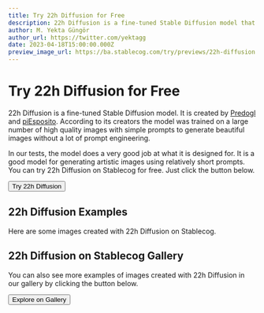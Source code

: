```yaml
---
title: Try 22h Diffusion for Free
description: 22h Diffusion is a fine-tuned Stable Diffusion model that is trained on a large number of high quality images to generate beautiful images without the need for long prompts. Try it on Stablecog for free.
author: M. Yekta Güngör
author_url: https://twitter.com/yektagg
date: 2023-04-18T15:00:00.000Z
preview_image_url: https://ba.stablecog.com/try/previews/22h-diffusion.jpg
---
```


<script>
  import Button from '$components/primitives/buttons/Button.svelte'
  import DocImage from '$components/docs/DocImage.svelte'
</script>

# Try 22h Diffusion for Free

22h Diffusion is a fine-tuned Stable Diffusion model. It is created by [Predogl](https://twitter.com/Predogl) and [piEsposito](https://twitter.com/piesposi_to). According to its creators the model was trained on a large number of high quality images with simple prompts to generate beautiful images without a lot of prompt engineering.

In our tests, the model does a very good job at what it is designed for. It is a good model for generating artistic images using relatively short prompts. You can try 22h Diffusion on Stablecog for free. Just click the button below.

<Button class="mt-4" href="https://stablecog.com/generate/?mi=fc06f6ab-ed14-4186-a7c0-aaec288d4f38&adv=true" target="_blank">
  Try 22h Diffusion
</Button>

## 22h Diffusion Examples

Here are some images created with 22h Diffusion on Stablecog.

<DocImage src="https://ba.stablecog.com/guide/models/22h-diffusion.jpg" alt="22h Diffusion Examples" width="2560" height="5030"/>

## 22h Diffusion on Stablecog Gallery

You can also see more examples of images created with 22h Diffusion in our gallery by clicking the button below.

<Button class="mt-4" href="https://stablecog.com/gallery?mi=fc06f6ab-ed14-4186-a7c0-aaec288d4f38" target="_blank">
  Explore on Gallery
</Button>
